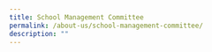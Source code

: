 ```yaml
---
title: School Management Committee
permalink: /about-us/school-management-committee/
description: ""
---
```

